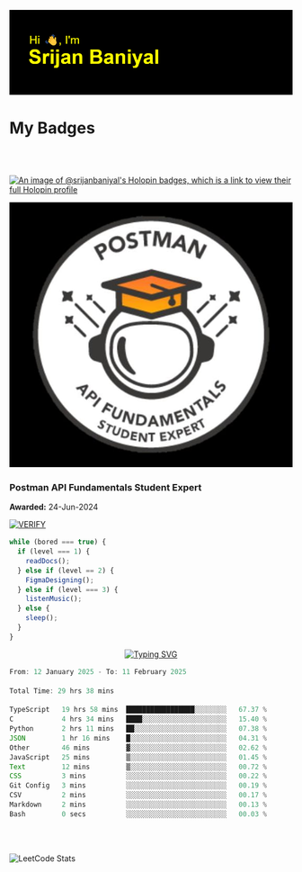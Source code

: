 ![Header](./header.png)

# My Badges

<Br />
<Br />

[![An image of @srijanbaniyal's Holopin badges, which is a link to view their full Holopin profile](https://holopin.me/srijanbaniyal)](https://holopin.io/@srijanbaniyal)

[![Postman API Fundamentals Student Expert](/Postman.jpeg)](https://api.badgr.io/public/assertions/r9BLLy0oTfKJBbkGuDI1zA)

### Postman API Fundamentals Student Expert

**Awarded:** 24-Jun-2024

[![VERIFY](https://img.shields.io/badge/VERIFY-blue)](https://badgecheck.io?url=https%3A%2F%2Fapi.badgr.io%2Fpublic%2Fassertions%2Fr9BLLy0oTfKJBbkGuDI1zA)

```javascript
while (bored === true) {
  if (level === 1) {
    readDocs();
  } else if (level == 2) {
    FigmaDesigning();
  } else if (level === 3) {
    listenMusic();
  } else {
    sleep();
  }
}
```

<p align="center">
  <a href="https://git.io/typing-svg"><img src="https://readme-typing-svg.demolab.com?font=Tilt+Prism&size=30&pause=1000&color=0FF75B&center=true&vCenter=true&width=800&height=80&lines=Time+spent+on+various+Programming+languages" alt="Typing SVG" /></a>
</p>

<!--START_SECTION:waka-->

```TypeScript
From: 12 January 2025 - To: 11 February 2025

Total Time: 29 hrs 38 mins

TypeScript   19 hrs 58 mins  █████████████████░░░░░░░░   67.37 %
C            4 hrs 34 mins   ████░░░░░░░░░░░░░░░░░░░░░   15.40 %
Python       2 hrs 11 mins   ██░░░░░░░░░░░░░░░░░░░░░░░   07.38 %
JSON         1 hr 16 mins    █░░░░░░░░░░░░░░░░░░░░░░░░   04.31 %
Other        46 mins         ▓░░░░░░░░░░░░░░░░░░░░░░░░   02.62 %
JavaScript   25 mins         ▒░░░░░░░░░░░░░░░░░░░░░░░░   01.45 %
Text         12 mins         ▒░░░░░░░░░░░░░░░░░░░░░░░░   00.72 %
CSS          3 mins          ░░░░░░░░░░░░░░░░░░░░░░░░░   00.22 %
Git Config   3 mins          ░░░░░░░░░░░░░░░░░░░░░░░░░   00.19 %
CSV          2 mins          ░░░░░░░░░░░░░░░░░░░░░░░░░   00.17 %
Markdown     2 mins          ░░░░░░░░░░░░░░░░░░░░░░░░░   00.13 %
Bash         0 secs          ░░░░░░░░░░░░░░░░░░░░░░░░░   00.03 %
```

<!--END_SECTION:waka-->

<Br />
<Br />

![LeetCode Stats](https://leetcard.jacoblin.cool/Srijan-Baniyal?theme=dark&font=Rasa&ext=contest)
